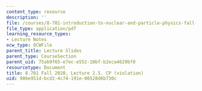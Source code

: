 ```yaml
---
content_type: resource
description: ''
file: /courses/8-701-introduction-to-nuclear-and-particle-physics-fall-2020/986e951dbcd24c74191e00528d6b730c_MIT8_701f20_lec2.5.pdf
file_type: application/pdf
learning_resource_types:
- Lecture Notes
ocw_type: OCWFile
parent_title: Lecture Slides
parent_type: CourseSection
parent_uid: 75ab9f65-e7ec-e552-10bf-b2eca4629bf0
resourcetype: Document
title: 8.701 Fall 2020, Lecture 2.5. CP (violation)
uid: 986e951d-bcd2-4c74-191e-00528d6b730c
---
```

